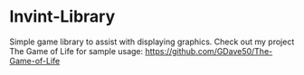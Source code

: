 # Invint-Library
Simple game library to assist with displaying graphics. Check out my project The Game of Life for sample usage: https://github.com/GDave50/The-Game-of-Life
